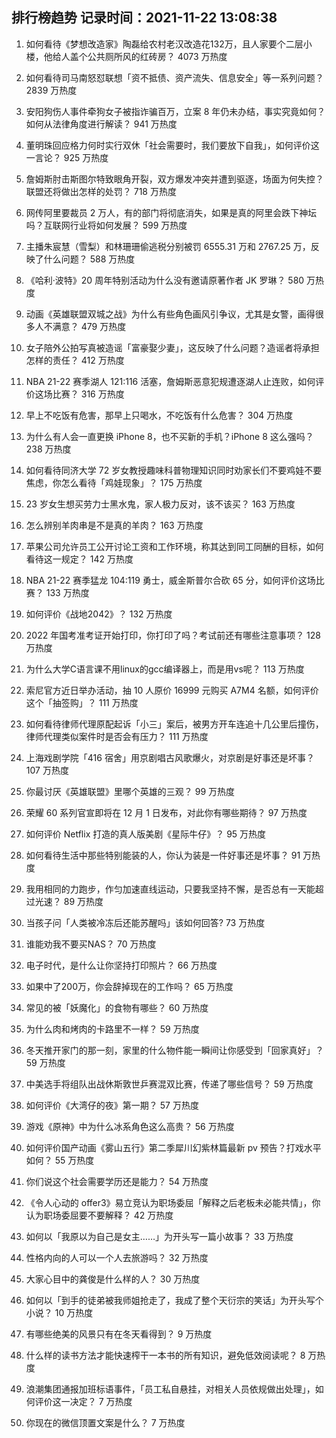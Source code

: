 
## 排行榜趋势 记录时间：2021-11-22 13:08:38
  
  1. 如何看待《梦想改造家》陶磊给农村老汉改造花132万，且人家要个二层小楼，他给人盖个公共厕所风的红砖房？ 4073 万热度
    
  2. 如何看待司马南怒怼联想「资不抵债、资产流失、信息安全」等一系列问题？ 2839 万热度
    
  3. 安阳狗伤人事件牵狗女子被指诈骗百万，立案 8 年仍未办结，事实究竟如何？如何从法律角度进行解读？ 941 万热度
    
  4. 董明珠回应格力何时实行双休「社会需要时，我们要放下自我」，如何评价这一言论？ 925 万热度
    
  5. 詹姆斯肘击斯图尔特致眼角开裂，双方爆发冲突并遭到驱逐，场面为何失控？联盟还将做出怎样的处罚？ 718 万热度
    
  6. 网传阿里要裁员 2 万人，有的部门将彻底消失，如果是真的阿里会跌下神坛吗？互联网行业将如何发展？ 599 万热度
    
  7. 主播朱宸慧（雪梨）和林珊珊偷逃税分别被罚 6555.31 万和 2767.25 万，反映了什么问题？ 588 万热度
    
  8. 《哈利·波特》20 周年特别活动为什么没有邀请原著作者 JK 罗琳？ 580 万热度
    
  9. 动画《英雄联盟双城之战》为什么有些角色画风引争议，尤其是女警，画得很多人不满意？ 479 万热度
    
  10. 女子陪外公拍写真被造谣「富豪娶少妻」，这反映了什么问题？造谣者将承担怎样的责任？ 412 万热度
    
  11. NBA 21-22 赛季湖人 121:116 活塞，詹姆斯恶意犯规遭逐湖人止连败，如何评价这场比赛？ 316 万热度
    
  12. 早上不吃饭有危害，那早上只喝水，不吃饭有什么危害？ 304 万热度
    
  13. 为什么有人会一直更换 iPhone 8，也不买新的手机？iPhone 8 这么强吗？ 238 万热度
    
  14. 如何看待同济大学 72 岁女教授趣味科普物理知识同时劝家长们不要鸡娃不要焦虑，你怎么看待「鸡娃现象」？ 175 万热度
    
  15. 23 岁女生想买劳力士黑水鬼，家人极力反对，该不该买？ 163 万热度
    
  16. 怎么辨别羊肉串是不是真的羊肉？ 163 万热度
    
  17. 苹果公司允许员工公开讨论工资和工作环境，称其达到同工同酬的目标，如何看待这一规定？ 142 万热度
    
  18. NBA 21-22 赛季猛龙 104:119 勇士，威金斯普尔合砍 65 分，如何评价这场比赛？ 133 万热度
    
  19. 如何评价《战地2042》？ 132 万热度
    
  20. 2022 年国考准考证开始打印，你打印了吗？考试前还有哪些注意事项？ 128 万热度
    
  21. 为什么大学C语言课不用linux的gcc编译器上，而是用vs呢？ 113 万热度
    
  22. 索尼官方近日举办活动，抽 10 人原价 16999 元购买 A7M4 名额，如何评价这个「抽签购」？ 111 万热度
    
  23. 如何看待律师代理原配起诉「小三」案后，被男方开车连追十几公里后撞伤，律师代理类似案件时是否会有压力？ 111 万热度
    
  24. 上海戏剧学院「416 宿舍」用京剧唱古风歌爆火，对京剧是好事还是坏事？ 107 万热度
    
  25. 你最讨厌《英雄联盟》里哪个英雄的三观？ 99 万热度
    
  26. 荣耀 60 系列官宣即将在 12 月 1 日发布，对此你有哪些期待？ 97 万热度
    
  27. 如何评价 Netflix 打造的真人版美剧《星际牛仔》？ 95 万热度
    
  28. 如何看待生活中那些特别能装的人，你认为装是一件好事还是坏事？ 91 万热度
    
  29. 我用相同的力跑步，作匀加速直线运动，只要我坚持不懈，是否总有一天能超过光速？ 89 万热度
    
  30. 当孩子问「人类被冷冻后还能苏醒吗」该如何回答? 73 万热度
    
  31. 谁能劝我不要买NAS？ 70 万热度
    
  32. 电子时代，是什么让你坚持打印照片？ 66 万热度
    
  33. 如果中了200万，你会辞掉现在的工作吗？ 65 万热度
    
  34. 常见的被「妖魔化」的食物有哪些？ 60 万热度
    
  35. 为什么肉和烤肉的卡路里不一样？ 59 万热度
    
  36. 冬天推开家门的那一刻，家里的什么物件能一瞬间让你感受到「回家真好」？ 59 万热度
    
  37. 中美选手将组队出战休斯敦世乒赛混双比赛，传递了哪些信号？ 59 万热度
    
  38. 如何评价《大湾仔的夜》第一期？ 57 万热度
    
  39. 游戏《原神》中为什么冰系角色这么高贵？ 56 万热度
    
  40. 如何评价国产动画《雾山五行》第二季犀川幻紫林篇最新 pv 预告？打戏水平如何？ 55 万热度
    
  41. 你们说这个社会需要学历还是能力？ 54 万热度
    
  42. 《令人心动的 offer3》易立竞认为职场委屈「解释之后老板未必能共情」，你认为职场委屈要不要解释？ 42 万热度
    
  43. 如何以「我原以为自己是女主……」为开头写一篇小故事？ 33 万热度
    
  44. 性格内向的人可以一个人去旅游吗？ 32 万热度
    
  45. 大家心目中的龚俊是什么样的人？ 30 万热度
    
  46. 如何以「到手的徒弟被我师姐抢走了，我成了整个天衍宗的笑话」为开头写个小说？ 10 万热度
    
  47. 有哪些绝美的风景只有在冬天看得到？ 9 万热度
    
  48. 什么样的读书方法才能快速榨干一本书的所有知识，避免低效阅读呢？ 8 万热度
    
  49. 浪潮集团通报加班标语事件，「员工私自悬挂，对相关人员依规做出处理」，如何评价这一决定？ 7 万热度
    
  50. 你现在的微信顶置文案是什么？ 7 万热度
    